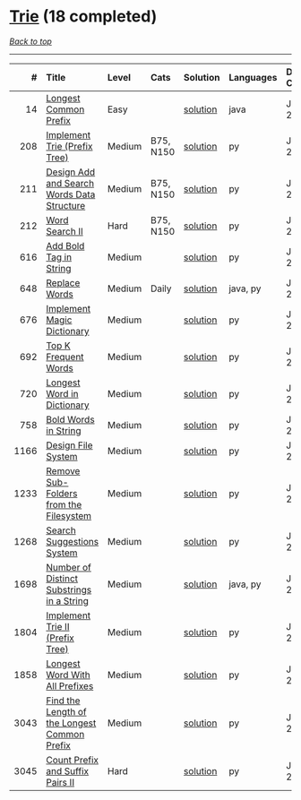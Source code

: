 # [Trie](<https://leetcode.com/tag/Trie/>) (18 completed)

*[Back to top](<../../README.md>)*

------

|    # | Title                                                                                                                        | Level   | Cats      | Solution                                                                | Languages   | Date Complete   |
|-----:|:-----------------------------------------------------------------------------------------------------------------------------|:--------|:----------|:------------------------------------------------------------------------|:------------|:----------------|
|   14 | [Longest Common Prefix](<https://leetcode.com/problems/longest-common-prefix>)                                               | Easy    |           | [solution](<../_14. Longest Common Prefix.md>)                          | java        | Jul 11, 2024    |
|  208 | [Implement Trie (Prefix Tree)](<https://leetcode.com/problems/implement-trie-prefix-tree>)                                   | Medium  | B75, N150 | [solution](<../_208. Implement Trie (Prefix Tree).md>)                  | py          | Jul 11, 2024    |
|  211 | [Design Add and Search Words Data Structure](<https://leetcode.com/problems/design-add-and-search-words-data-structure>)     | Medium  | B75, N150 | [solution](<../_211. Design Add and Search Words Data Structure.md>)    | py          | Jul 11, 2024    |
|  212 | [Word Search II](<https://leetcode.com/problems/word-search-ii>)                                                             | Hard    | B75, N150 | [solution](<../_212. Word Search II.md>)                                | py          | Jul 11, 2024    |
|  616 | [Add Bold Tag in String](<https://leetcode.com/problems/add-bold-tag-in-string>)                                             | Medium  |           | [solution](<../_616. Add Bold Tag in String.md>)                        | py          | Jul 11, 2024    |
|  648 | [Replace Words](<https://leetcode.com/problems/replace-words>)                                                               | Medium  | Daily     | [solution](<../_648. Replace Words.md>)                                 | java, py    | Jul 11, 2024    |
|  676 | [Implement Magic Dictionary](<https://leetcode.com/problems/implement-magic-dictionary>)                                     | Medium  |           | [solution](<../_676. Implement Magic Dictionary.md>)                    | py          | Jul 11, 2024    |
|  692 | [Top K Frequent Words](<https://leetcode.com/problems/top-k-frequent-words>)                                                 | Medium  |           | [solution](<../_692. Top K Frequent Words.md>)                          | py          | Jul 11, 2024    |
|  720 | [Longest Word in Dictionary](<https://leetcode.com/problems/longest-word-in-dictionary>)                                     | Medium  |           | [solution](<../_720. Longest Word in Dictionary.md>)                    | py          | Jul 11, 2024    |
|  758 | [Bold Words in String](<https://leetcode.com/problems/bold-words-in-string>)                                                 | Medium  |           | [solution](<../_758. Bold Words in String.md>)                          | py          | Jul 11, 2024    |
| 1166 | [Design File System](<https://leetcode.com/problems/design-file-system>)                                                     | Medium  |           | [solution](<../_1166. Design File System.md>)                           | py          | Jul 11, 2024    |
| 1233 | [Remove Sub-Folders from the Filesystem](<https://leetcode.com/problems/remove-sub-folders-from-the-filesystem>)             | Medium  |           | [solution](<../_1233. Remove Sub-Folders from the Filesystem.md>)       | py          | Jul 11, 2024    |
| 1268 | [Search Suggestions System](<https://leetcode.com/problems/search-suggestions-system>)                                       | Medium  |           | [solution](<../_1268. Search Suggestions System.md>)                    | py          | Jul 11, 2024    |
| 1698 | [Number of Distinct Substrings in a String](<https://leetcode.com/problems/number-of-distinct-substrings-in-a-string>)       | Medium  |           | [solution](<../_1698. Number of Distinct Substrings in a String.md>)    | java, py    | Jul 11, 2024    |
| 1804 | [Implement Trie II (Prefix Tree)](<https://leetcode.com/problems/implement-trie-ii-prefix-tree>)                             | Medium  |           | [solution](<../_1804. Implement Trie II (Prefix Tree).md>)              | py          | Jul 11, 2024    |
| 1858 | [Longest Word With All Prefixes](<https://leetcode.com/problems/longest-word-with-all-prefixes>)                             | Medium  |           | [solution](<../_1858. Longest Word With All Prefixes.md>)               | py          | Jul 11, 2024    |
| 3043 | [Find the Length of the Longest Common Prefix](<https://leetcode.com/problems/find-the-length-of-the-longest-common-prefix>) | Medium  |           | [solution](<../_3043. Find the Length of the Longest Common Prefix.md>) | py          | Jul 11, 2024    |
| 3045 | [Count Prefix and Suffix Pairs II](<https://leetcode.com/problems/count-prefix-and-suffix-pairs-ii>)                         | Hard    |           | [solution](<../_3045. Count Prefix and Suffix Pairs II.md>)             | py          | Jul 11, 2024    |